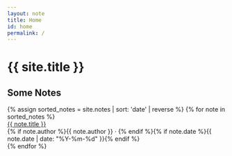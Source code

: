 ```yaml
---
layout: note
title: Home
id: home
permalink: /
---
```


<h1>{{ site.title }}</h1>

<section>
  <h2 class="accent-heading">Some <span class="accent">Notes</span></h2>
  <div class="notes-list">
    {% assign sorted_notes = site.notes | sort: 'date' | reverse %}
    {% for note in sorted_notes %}
      <div class="note-item">
        <a class="note-title internal-link" href="{{ note.url }}">{{ note.title }}</a>
        <div class="note-meta">
          {% if note.author %}{{ note.author }} · {% endif %}{% if note.date %}{{ note.date | date: "%Y-%m-%d" }}{% endif %}
        </div>
      </div>
    {% endfor %}
  </div>
</section>
